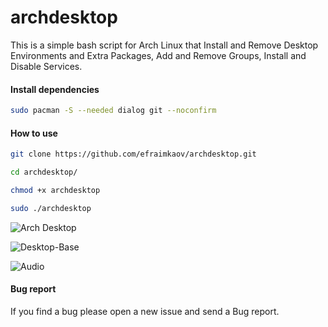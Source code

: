 # archdesktop

This is a simple bash script for Arch Linux that Install and Remove Desktop Environments and Extra Packages, Add and Remove Groups, Install and Disable Services.

#### Install dependencies

```sh
sudo pacman -S --needed dialog git --noconfirm
```

#### How to use

```sh
git clone https://github.com/efraimkaov/archdesktop.git
```

```sh
cd archdesktop/
```

```sh
chmod +x archdesktop
```

```sh
sudo ./archdesktop
```

![Arch Desktop](https://github.com/efraimkaov/archdesktop/assets/63643635/56161add-97bf-43bf-b43b-ffc661fcfdb5)

![Desktop-Base](https://github.com/efraimkaov/archdesktop/assets/63643635/7e9322f6-1f14-4ece-984d-7179ba9508ef)

![Audio](https://github.com/efraimkaov/archdesktop/assets/63643635/ea1fe0bd-2f30-4418-8c8e-d8c78079dabb)

#### Bug report

If you find a bug please open a new issue and send a Bug report.
